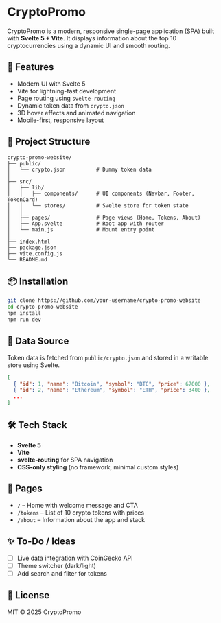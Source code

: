 # CryptoPromo

CryptoPromo is a modern, responsive single-page application (SPA) built with **Svelte 5 + Vite**. It displays information about the top 10 cryptocurrencies using a dynamic UI and smooth routing.

## 🚀 Features

- Modern UI with Svelte 5
- Vite for lightning-fast development
- Page routing using `svelte-routing`
- Dynamic token data from `crypto.json`
- 3D hover effects and animated navigation
- Mobile-first, responsive layout

## 📁 Project Structure

```
crypto-promo-website/
├── public/
│   └── crypto.json          # Dummy token data
│
├── src/
│   ├── lib/
│   │   ├── components/      # UI components (Navbar, Footer, TokenCard)
│   │   └── stores/          # Svelte store for token state
│   │
│   ├── pages/               # Page views (Home, Tokens, About)
│   ├── App.svelte           # Root app with router
│   └── main.js              # Mount entry point
│
├── index.html
├── package.json
├── vite.config.js
└── README.md
```

## 📦 Installation

```bash
git clone https://github.com/your-username/crypto-promo-website
cd crypto-promo-website
npm install
npm run dev
```

## 🔄 Data Source

Token data is fetched from `public/crypto.json` and stored in a writable store using Svelte.

```json
[
  { "id": 1, "name": "Bitcoin", "symbol": "BTC", "price": 67000 },
  { "id": 2, "name": "Ethereum", "symbol": "ETH", "price": 3400 },
  ...
]
```

## 🛠 Tech Stack

- **Svelte 5**
- **Vite**
- **svelte-routing** for SPA navigation
- **CSS-only styling** (no framework, minimal custom styles)

## 📄 Pages

- `/` – Home with welcome message and CTA
- `/tokens` – List of 10 crypto tokens with prices
- `/about` – Information about the app and stack

## ✨ To-Do / Ideas

- [ ] Live data integration with CoinGecko API
- [ ] Theme switcher (dark/light)
- [ ] Add search and filter for tokens

## 📜 License

MIT © 2025 CryptoPromo

